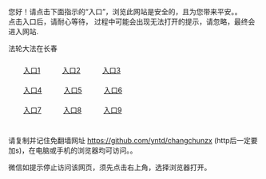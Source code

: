 您好！请点击下面指示的“入口”，浏览此网站是安全的，且为您带来平安。。 <br/>
点击入口后，请耐心等待， 过程中可能会出现无法打开的提示，请忽略，最终会进入网站. </br>

法轮大法在长春<br/>
<div style="padding:10px"><a style="margin:20px" target="_blank" href="https://d11m4aqbwmo3ry.cloudfront.net/2Qpsp?lsusugp" id="ccLink1" rel="nofollow">入口1</a> <a target="_blank" style="margin:20px" href="https://d1pda3331tpb42.cloudfront.net/2Qpsp?ntpbu" id="ccLink2" rel="nofollow">入口2</a> <a style="margin:20px" target="_blank" href="https://d3btvs67q7o9b9.cloudfront.net/2Qpsp?sgiiujme" id="ccLink3" rel="nofollow">入口3</a></div>

<div style="padding:10px" ><a style="margin:20px" target="_blank" href="https://d11m4aqbwmo3ry.cloudfront.net/2Qpsp?lsusugp" id="ccLink4" rel="nofollow">入口4</a> <a style="margin:20px" href="https://d1pda3331tpb42.cloudfront.net/2Qpsp?ntpbu" target="_blank" id="ccLink5" rel="nofollow">入口5</a> <a style="margin:20px" href="https://d3btvs67q7o9b9.cloudfront.net/2Qpsp?sgiiujme" target="_blank" id="ccLink6" rel="nofollow">入口6</a></div>

<div style="padding:10px"><a style="margin:20px" target="_blank" href="https://d11m4aqbwmo3ry.cloudfront.net/2Qpsp?lsusugp" id="ccLink7" rel="nofollow">入口7</a> <a style="margin:20px" href="https://d1pda3331tpb42.cloudfront.net/2Qpsp?ntpbu" target="_blank" id="ccLink8" rel="nofollow">入口8</a> <a style="margin:20px" target="_blank" href="https://d3btvs67q7o9b9.cloudfront.net/2Qpsp?sgiiujme" id="ccLink9" rel="nofollow">入口9</a></div>

<br/>



请复制并记住免翻墙网址 https://github.com/yntd/changchunzx (http后一定要加s)，在电脑或手机的浏览器均可访问。。<br/>

微信如提示停止访问该网页，须先点击右上角，选择浏览器打开。
